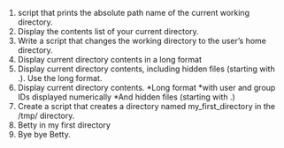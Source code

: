 1. script that prints the absolute path name of the current working directory.
2. Display the contents list of your current directory.
3. Write a script that changes the working directory to the user’s home directory.
4. Display current directory contents in a long format
5. Display current directory contents, including hidden files (starting with .). Use the long format.
6. Display current directory contents.
	*Long format
	*with user and group IDs displayed numerically
	*And hidden files (starting with .)
7. Create a script that creates a directory named my_first_directory in the /tmp/ directory.
8. Betty in my first directory
9. Bye bye Betty.
